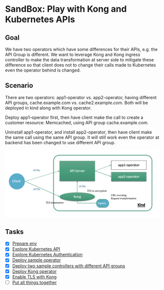 # SandBox: Play with Kong and Kubernetes APIs

## Goal

We have two operators which have some differences for their APIs, e.g. the API Group is different. We want to leverage Kong and Kong ingress controller to make the data transformation at server side to mitigate these difference so that client does not to change their calls made to Kubernetes even the operator behind is changed.


## Scenario

There are two operators: app1-operator vs. app2-operator, having different API groups, cache.example.com vs. cache2.example.com. Both will be deployed in kind along with Kong operator.

Deploy app1-operator first, then have client make the call to create a customer resource: Memcached, using API group cache.example.com.

Uninstall app1-operator, and install app2-operator, then have client make the same call using the same API group. It will still work even the operator at backend has been changed to use different API group.

![](docs/architecture.png)

## Tasks

* [x] [Prepare env](docs/prepare-env.md)
* [x] [Explore Kubernetes API](docs/explorer-k8s-api.md)
* [x] [Explore Kubernetes Authentication](docs/explorer-k8s-auth.md)
* [x] [Deploy sample operator](docs/deploy-sample-operator.md)
* [x] [Deploy two sample controllers with different API groups](docs/deploy-sample-controllers.md)
* [x] [Deploy Kong operator](docs/deploy-kong-operator.md)
* [x] [Enable TLS with Kong](docs/enable-tls-with-kong.md)
* [ ] [Put all things together](docs/put-all-things-together.md)
